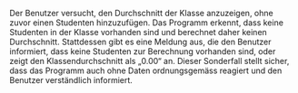 Der Benutzer versucht, den Durchschnitt der Klasse anzuzeigen, ohne zuvor einen Studenten hinzuzufügen. Das Programm erkennt, dass keine Studenten in der Klasse vorhanden sind und berechnet daher keinen Durchschnitt. Stattdessen gibt es eine Meldung aus, die den Benutzer informiert, dass keine Studenten zur Berechnung vorhanden sind, oder zeigt den Klassendurchschnitt als „0.00“ an. Dieser Sonderfall stellt sicher, dass das Programm auch ohne Daten ordnungsgemäss reagiert und den Benutzer verständlich informiert.